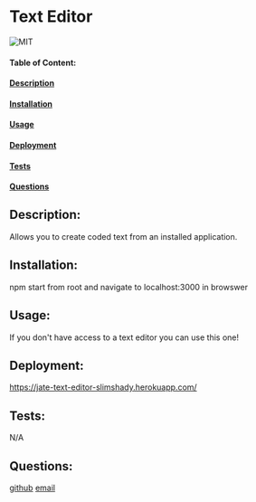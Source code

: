 # Text Editor

![MIT](https://img.shields.io/badge/License-MIT-blue)

#### Table of Content:

#### [Description](#description)

#### [Installation](#installation)

#### [Usage](#usage)

#### [Deployment](#deployment)

#### [Tests](#tests)

#### [Questions](#questions)

## Description:

Allows you to create coded text from an installed application.

## Installation:

npm start from root and navigate to localhost:3000 in browswer

## Usage:

If you don't have access to a text editor you can use this one!

## Deployment:
https://jate-text-editor-slimshady.herokuapp.com/

## Tests:

N/A

## Questions:

[github](https://github.com/https://github.com/Slimshady079/Text-Editor)
[email](mailto:maximiliangibes@gmail.com)
